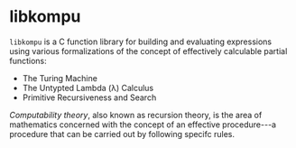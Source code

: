 # libkompu

`libkompu` is a C function library for building and evaluating expressions using various formalizations of the concept of effectively calculable partial functions:

* The Turing Machine
* The Untypted Lambda (&#955;) Calculus
* Primitive Recursiveness and Search

*Computability theory*, also known as recursion theory, is the area of mathematics concerned with the concept of an effective procedure---a procedure that can be carried out by following specifc rules. 
